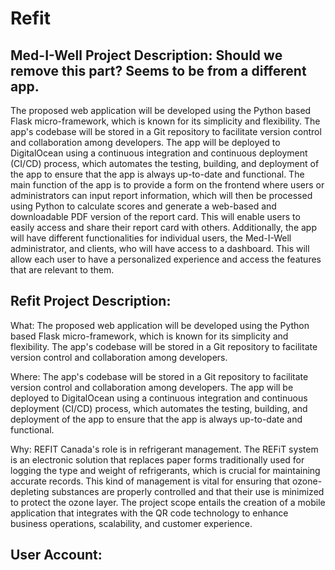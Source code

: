 # Refit

## Med-I-Well Project Description: Should we remove this part? Seems to be from a different app.
The proposed web application will be developed using the Python based Flask micro-framework, which is known for its simplicity and flexibility. The app's codebase will be stored in a Git repository to facilitate version control and collaboration among developers. The app will be deployed to DigitalOcean using a continuous integration and continuous deployment (CI/CD) process, which automates the testing, building, and deployment of the app to ensure that the app is always up-to-date and functional.
The main function of the app is to provide a form on the frontend where users or administrators can input report information, which will then be processed using Python to calculate scores and generate a web-based and downloadable PDF version of the report card. This will enable users to easily access and share their report card with others.
Additionally, the app will have different functionalities for individual users, the Med-I-Well administrator, and clients, who will have access to a dashboard. This will allow each user to have a personalized experience and access the features that are relevant to them.

## Refit Project Description:
What: The proposed web application will be developed using the Python based Flask micro-framework, which is known for its simplicity and flexibility. The app's codebase will be stored in a Git repository to facilitate version control and collaboration among developers.

Where: The app's codebase will be stored in a Git repository to facilitate version control and collaboration among developers. The app will be deployed to DigitalOcean using a continuous integration and continuous deployment (CI/CD) process, which automates the testing, building, and deployment of the app to ensure that the app is always up-to-date and functional.

Why: REFIT Canada's role is in refrigerant management. The REFiT system is an electronic solution that replaces paper forms traditionally used for logging the type and weight of refrigerants, which is crucial for maintaining accurate records​​. This kind of management is vital for ensuring that ozone-depleting substances are properly controlled and that their use is minimized to protect the ozone layer.
The project scope entails the creation of a mobile application that integrates with the QR code technology to enhance business operations, scalability, and customer experience.




## User Account: 

